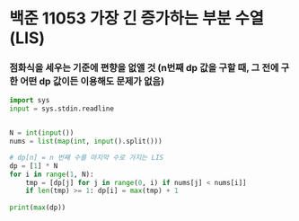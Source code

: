 # 백준 11053 가장 긴 증가하는 부분 수열 (LIS)

### 점화식을 세우는 기준에 편향을 없앨 것 (n번째 dp 값을 구할 때, 그 전에 구한 어떤 dp 값이든 이용해도 문제가 없음)
```python
import sys
input = sys.stdin.readline


N = int(input())
nums = list(map(int, input().split()))

# dp[n] = n 번째 수를 마지막 수로 가지는 LIS
dp = [1] * N
for i in range(1, N):
    tmp = [dp[j] for j in range(0, i) if nums[j] < nums[i]]
    if len(tmp) >= 1: dp[i] = max(tmp) + 1
    
print(max(dp))
```
